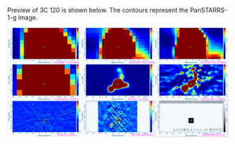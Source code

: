 Preview of 3C 120 is shown below. The contours represent the PanSTARRS-1-g image.

![3C120.png](3C120.png "3C120")


